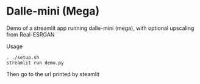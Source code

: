 # Dalle-mini (Mega)

Demo of a streamlit app running dalle-mini (mega), with optional upscaling from Real-ESRGAN

Usage

```
. ./setup.sh
streamlit run demo.py
```

Then go to the url printed by steamlit